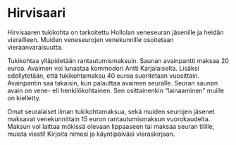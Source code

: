 # Hirvisaari

Hirvisaaren tukikohta on tarkoitettu Hollolan veneseuran jäsenille ja heidän vierailleen. Muiden veneseurojen venekunnille osoitetaan vieraanvaraisuutta.

Tukikohtaa ylläpidetään rantautumismaksuin. Saunan avainpantti maksaa 20 euroa. Avaimen voi lunastaa kommodori Antti Karjalaiselta. Lisäksi edellytetään, että tukikohtamaksu 40 euroa suoritetaan vuosittain. Avainpantin saa takaisin, kun palauttaa avaimen seuralle. Seuran saunan avain on vene- eli henkilökohtainen. Sen osittainenkin “lainaaminen” muille on kielletty.

Omat seuralaiset ilman tukikohtamaksua, sekä muiden seurojen jäsenet maksavat venekunnittain 15 euron rantautumismaksun vuorokaudelta. Maksun voi laittaa mökissä olevaan lippaaseen tai maksaa seuran tilille, muista viesti! Kirjoita nimesi ja käyntipäiväsi vieraskirjaan.
